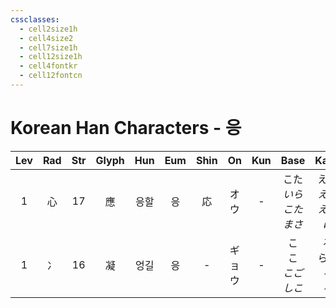 ```yaml
---
cssclasses:
  - cell2size1h
  - cell4size2
  - cell7size1h
  - cell12size1h
  - cell4fontkr
  - cell12fontcn
---
```


# Korean Han Characters - 응

| Lev | Rad | Str | Glyph | Hun | Eum | Shin | On  | Kun |          Base          |         Kana          | Simp |     Man      |  Can  | Viet  |
| :-: | :-: | :-: | :---: | :-: | :-: | :--: | :-: | :-: | :--------------------: | :-------------------: | :--: | :----------: | :---: | :---: |
|  1  |  心  | 17  |   應   | 응할  |  응  |  応   | オウ  |  -  | こた<br>*いら<br>こた<br>まさ* | える<br>*える<br>える<br>に* |  应   | yīng<br>yìng | jing3 |  ứng  |
|  1  |  冫  | 16  |   凝   | 엉길  |  응  |  -   | ギョウ |  -  |  こ<br>こ<br>*こご<br>しこ*  |  る<br>らす<br>*る<br>る*  |  -   |     níng     | jing4 | ngưng |
